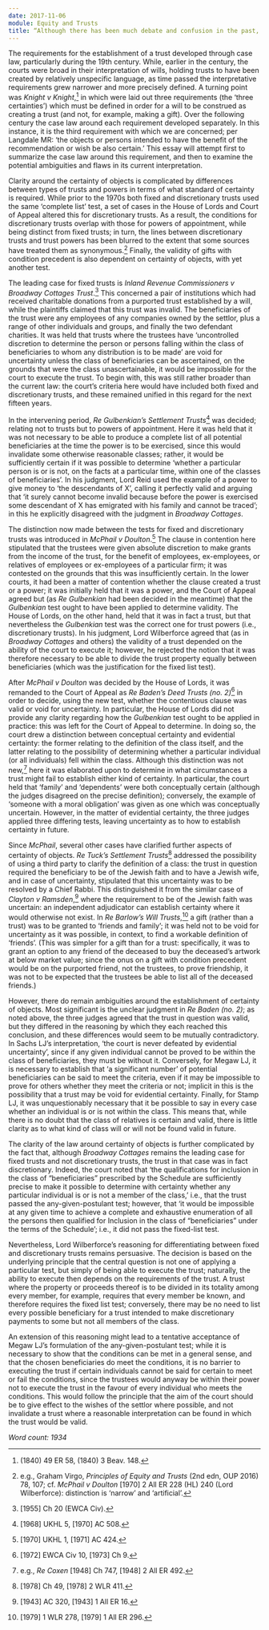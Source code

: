 ```yaml
---
date: 2017-11-06
module: Equity and Trusts
title: “Although there has been much debate and confusion in the past, the tests for certainty of objects are now clear and satisfactory.” Critically assess the validity of the above statement.
---
```


The requirements for the establishment of a trust developed through case law, particularly during the 19th century. While, earlier in the century, the courts were broad in their interpretation of wills, holding trusts to have been created by relatively unspecific language, as time passed the interpretative requirements grew narrower and more precisely defined. A turning point was _Knight v Knight_,[^1] in which were laid out three requirements (the ‘three certainties’) which must be defined in order for a will to be construed as creating a trust (and not, for example, making a gift). Over the following century the case law around each requirement developed separately. In this instance, it is the third requirement with which we are concerned; per Langdale MR: ‘the objects or persons intended to have the benefit of the recommendation or wish be also certain.’ This essay will attempt first to summarize the case law around this requirement, and then to examine the potential ambiguities and flaws in its current interpretation.

Clarity around the certainty of objects is complicated by differences between types of trusts and powers in terms of what standard of certainty is required. While prior to the 1970s both fixed and discretionary trusts used the same ‘complete list’ test, a set of cases in the House of Lords and Court of Appeal altered this for discretionary trusts. As a result, the conditions for discretionary trusts overlap with those for powers of appointment, while being distinct from fixed trusts; in turn, the lines between discretionary trusts and trust powers has been blurred to the extent that some sources have treated them as synonymous.[^2] Finally, the validity of gifts with condition precedent is also dependent on certainty of objects, with yet another test.

The leading case for fixed trusts is _Inland Revenue Commissioners v Broadway Cottages Trust_.[^3] This concerned a pair of institutions which had received charitable donations from a purported trust established by a will, while the plaintiffs claimed that this trust was invalid. The beneficiaries of the trust were any employees of any companies owned by the settlor, plus a range of other individuals and groups, and finally the two defendant charities. It was held that trusts where the trustees have ‘uncontrolled discretion to determine the person or persons falling within the class of beneficiaries to whom any distribution is to be made’ are void for uncertainty unless the class of beneficiaries can be ascertained, on the grounds that were the class unascertainable, it would be impossible for the court to execute the trust. To begin with, this was still rather broader than the current law: the court’s criteria here would have included both fixed and discretionary trusts, and these remained unified in this regard for the next fifteen years.

In the intervening period, _Re Gulbenkian’s Settlement Trusts_[^4] was decided; relating not to trusts but to powers of appointment. Here it was held that it was not necessary to be able to produce a complete list of all potential beneficiaries at the time the power is to be exercised, since this would invalidate some otherwise reasonable classes; rather, it would be sufficiently certain if it was possible to determine ‘whether a particular person is or is not, on the facts at a particular time, within one of the classes of beneficiaries’. In his judgment, Lord Reid used the example of a power to give money to ‘the descendants of X’, calling it perfectly valid and arguing that ‘it surely cannot become invalid because before the power is exercised some descendant of X has emigrated with his family and cannot be traced’; in this he explicitly disagreed with the judgment in _Broadway Cottages_.

The distinction now made between the tests for fixed and discretionary trusts was introduced in _McPhail v Doulton_.[^5] The clause in contention here stipulated that the trustees were given absolute discretion to make grants from the income of the trust, for the benefit of employees, ex-employees, or relatives of employees or ex-employees of a particular firm; it was contested on the grounds that this was insufficiently certain. In the lower courts, it had been a matter of contention whether the clause created a trust or a power; it was initially held that it was a power, and the Court of Appeal agreed but (as _Re Gulbenkian_ had been decided in the meantime) that the _Gulbenkian_ test ought to have been applied to determine validity. The House of Lords, on the other hand, held that it was in fact a trust, but that nevertheless the _Gulbenkian_ test was the correct one for trust powers (i.e., discretionary trusts). In his judgment, Lord Wilberforce agreed that (as in _Broadway Cottages_ and others) the validity of a trust depended on the ability of the court to execute it; however, he rejected the notion that it was therefore necessary to be able to divide the trust property equally between beneficiaries (which was the justification for the fixed list test).

After _McPhail v Doulton_ was decided by the House of Lords, it was remanded to the Court of Appeal as _Re Baden’s Deed Trusts (no. 2)_[^6] in order to decide, using the new test, whether the contentious clause was valid or void for uncertainty. In particular, the House of Lords did not provide any clarity regarding how the _Gulbenkian_ test ought to be applied in practice: this was left for the Court of Appeal to determine. In doing so, the court drew a distinction between conceptual certainty and evidential certainty: the former relating to the definition of the class itself, and the latter relating to the possibility of determining whether a particular individual (or all individuals) fell within the class. Although this distinction was not new,[^7] here it was elaborated upon to determine in what circumstances a trust might fail to establish either kind of certainty. In particular, the court held that ‘family’ and ‘dependents’ were both conceptually certain (although the judges disagreed on the precise definition); conversely, the example of ‘someone with a moral obligation’ was given as one which was conceptually uncertain. However, in the matter of evidential certainty, the three judges applied three differing tests, leaving uncertainty as to how to establish certainty in future.

Since _McPhail_, several other cases have clarified further aspects of certainty of objects. _Re Tuck’s Settlement Trusts_[^8] addressed the possibility of using a third party to clarify the definition of a class: the trust in question required the beneficiary to be of the Jewish faith and to have a Jewish wife, and in case of uncertainty, stipulated that this uncertainty was to be resolved by a Chief Rabbi. This distinguished it from the similar case of _Clayton v Ramsden_,[^9] where the requirement to be of the Jewish faith was uncertain: an independent adjudicator can establish certainty where it would otherwise not exist. In _Re Barlow’s Will Trusts_,[^10] a gift (rather than a trust) was to be granted to ‘friends and family’; it was held not to be void for uncertainty as it was possible, in context, to find a workable definition of ‘friends’. (This was simpler for a gift than for a trust: specifically, it was to grant an option to any friend of the deceased to buy the deceased’s artwork at below market value; since the onus on a gift with condition precedent would be on the purported friend, not the trustees, to prove friendship, it was not to be expected that the trustees be able to list all of the deceased friends.)

However, there do remain ambiguities around the establishment of certainty of objects. Most significant is the unclear judgment in _Re Baden (no. 2)_; as noted above, the three judges agreed that the trust in question was valid, but they differed in the reasoning by which they each reached this conclusion, and these differences would seem to be mutually contradictory. In Sachs LJ’s interpretation, ‘the court is never defeated by evidential uncertainty’, since if any given individual cannot be proved to be within the class of beneficiaries, they must be without it. Conversely, for Megaw LJ, it is necessary to establish that ‘a significant number’ of potential beneficiaries can be said to meet the criteria, even if it may be impossible to prove for others whether they meet the criteria or not; implicit in this is the possibility that a trust may be void for evidential certainty. Finally, for Stamp LJ, it was unquestionably necessary that it be possible to say in every case whether an individual is or is not within the class. This means that, while there is no doubt that the class of relatives is certain and valid, there is little clarity as to what kind of class will or will not be found valid in future.

The clarity of the law around certainty of objects is further complicated by the fact that, although _Broadway Cottages_ remains the leading case for fixed trusts and not discretionary trusts, the trust in that case was in fact discretionary. Indeed, the court noted that ‘the qualifications for inclusion in the class of “beneficiaries” prescribed by the Schedule are sufficiently precise to make it possible to determine with certainty whether any particular individual is or is not a member of the class,’ i.e., that the trust passed the any-given-postulant test; however, that ‘it would be impossible at any given time to achieve a complete and exhaustive enumeration of all the persons then qualified for Inclusion in the class of “beneficiaries” under the terms of the Schedule’; i.e., it did not pass the fixed-list test.

Nevertheless, Lord Wilberforce’s reasoning for differentiating between fixed and discretionary trusts remains persuasive. The decision is based on the underlying principle that the central question is not one of applying a particular test, but simply of being able to execute the trust; naturally, the ability to execute then depends on the requirements of the trust. A trust where the property or proceeds thereof is to be divided in its totality among every member, for example, requires that every member be known, and therefore requires the fixed list test; conversely, there may be no need to list every possible beneficiary for a trust intended to make discretionary payments to some but not all members of the class.

An extension of this reasoning might lead to a tentative acceptance of Megaw LJ’s formulation of the any-given-postulant test; while it is necessary to show that the conditions can be met in a general sense, and that the chosen beneficiaries do meet the conditions, it is no barrier to executing the trust if certain individuals cannot be said for certain to meet or fail the conditions, since the trustees would anyway be within their power not to execute the trust in the favour of every individual who meets the conditions. This would follow the principle that the aim of the court should be to give effect to the wishes of the settlor where possible, and not invalidate a trust where a reasonable interpretation can be found in which the trust would be valid.

_Word count: 1934_

[^1]: (1840) 49 ER 58, (1840) 3 Beav. 148.

[^2]: e.g., Graham Virgo, _Principles of Equity and Trusts_ (2nd edn, OUP 2016) 78, 107; cf. _McPhail v Doulton_ \[1970] 2 All ER 228 (HL) 240 (Lord Wilberforce): distinction is ‘narrow’ and ‘artificial’.

[^3]: \[1955] Ch 20 (EWCA Civ).

[^4]: \[1968] UKHL 5, \[1970] AC 508.

[^5]: \[1970] UKHL 1, \[1971] AC 424.

[^6]: \[1972] EWCA Civ 10, \[1973] Ch 9.

[^7]: e.g., _Re Coxen_ \[1948] Ch 747, \[1948] 2 All ER 492.

[^8]: \[1978] Ch 49, \[1978] 2 WLR 411.

[^9]: \[1943] AC 320, \[1943] 1 All ER 16.

[^10]: \[1979] 1 WLR 278, \[1979] 1 All ER 296.
